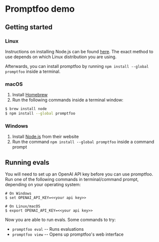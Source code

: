 # Promptfoo demo

## Getting started

### Linux

Instructions on installing Node.js can be found [here](https://nodejs.org/en/download/package-manager). The exact method to use depends on which Linux distribution you are using.

Afterwards, you can install promptfoo by running `npm install --global promptfoo` inside a terminal.

### macOS

1. Install [Homebrew](https://brew.sh)
2. Run the following commands inside a terminal window:

```sh
$ brew install node
$ npm install --global promptfoo
```

### Windows

1. Install [Node.js](https://nodejs.org/en) from their website
2. Run the command `npm install --global promptfoo` inside a command prompt

## Running evals

You will need to set up an OpenAI API key before you can use promptfoo. Run one of the following commands in terminal/command prompt, depending on your operating system:

```
# On Windows
$ set OPENAI_API_KEY=<<your api key>>

# On Linux/macOS
$ export OPENAI_API_KEY=<<your api key>>
```

Now you are able to run evals. Some commands to try:

* `promptfoo eval` -- Runs evaluations
* `promptfoo view` -- Opens up promptfoo's web interface
